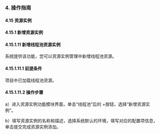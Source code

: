 ### 4. 操作指南

#### 4.15 资源实例

#### 4.15.1 新增资源实例

#### 4.15.1.11 新增线程池资源实例

系统提供该功能，您可以资源实例管理中新增线程池资源。

#### 4.15.1.11.1 前提条件

项目中已加载线程池资源。

#### 4.15.1.11.2 操作步骤

a）进入资源实例功能模块界面，单击“线程池”后的 +按钮，选择“新增资源实例”。

b）填写资源实例的名称和描述，选择系统默认的环境，填写对应的配置项信息，单击提交完成资源实例添加。
